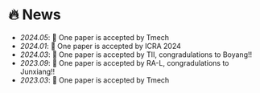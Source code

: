 # 🔥 News
- *2024.05*: 🎉 One paper is accepted by Tmech
- *2024.01*: 🎉 One paper is accepted by ICRA 2024
- *2024.03*: 🎉 One paper is accepted by TII, congradulations to Boyang!!
- *2023.09*: 🎉 One paper is accepted by RA-L, congradulations to Junxiang!!
- *2023.03*: 🎉 One paper is accepted by Tmech
